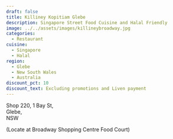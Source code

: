 ```yaml
---
draft: false
title: Killiney Kopitiam Glebe
description: Singapore Street Food Cuisine and Halal Friendly
image: ../../assets/images/killineybroadway.jpg
categories:
  - Restaurant
cuisine:
  - Singapore
  - Halal
region:
  - Glebe
  - New South Wales
  - Australia
discount_pct: 10
discount_text: Excluding promotions and Liven payment
---
```


Shop 220, 1 Bay St,\
Glebe,\
NSW

(Locate at Broadway Shopping Centre Food Court)
